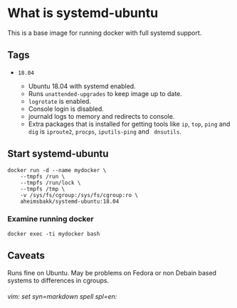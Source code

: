 # What is systemd-ubuntu

This is a base image for running docker with full systemd support.

## Tags

* `18.04`

    - Ubuntu 18.04 with systemd enabled. 
    - Runs `unattended-upgrades` to keep image up to date. 
    - `logrotate` is enabled.
    - Console login is disabled.
    - journald logs to memory and redirects to console.
    - Extra packages that is installed for getting tools like `ip`, `top`, `ping` and `dig` is `iproute2`, `procps`, `iputils-ping` and ` dnsutils`.

## Start systemd-ubuntu

    docker run -d --name mydocker \
		--tmpfs /run \
        --tmpfs /run/lock \
        --tmpfs /tmp \
        -v /sys/fs/cgroup:/sys/fs/cgroup:ro \
		aheimsbakk/systemd-ubuntu:18.04

### Examine running docker

    docker exec -ti mydocker bash 

## Caveats

Runs fine on Ubuntu. May be problems on Fedora or non Debain based systems to differences in cgroups.

###### vim: set syn=markdown spell spl=en:

